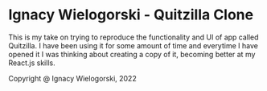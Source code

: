 # Ignacy Wielogorski - Quitzilla Clone

This is my take on trying to reproduce the functionality and UI of app called Quitzilla. I have been using it for some amount of time and everytime I have opened it I was thinking about creating a copy of it, becoming better at my React.js skills.

Copyright @ Ignacy Wielogorski, 2022
